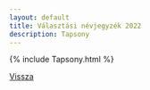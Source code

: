 ```yaml
---
layout: default
title: Választási névjegyzék 2022
description: Tapsony
---
```


{% include Tapsony.html %}

[Vissza](./)